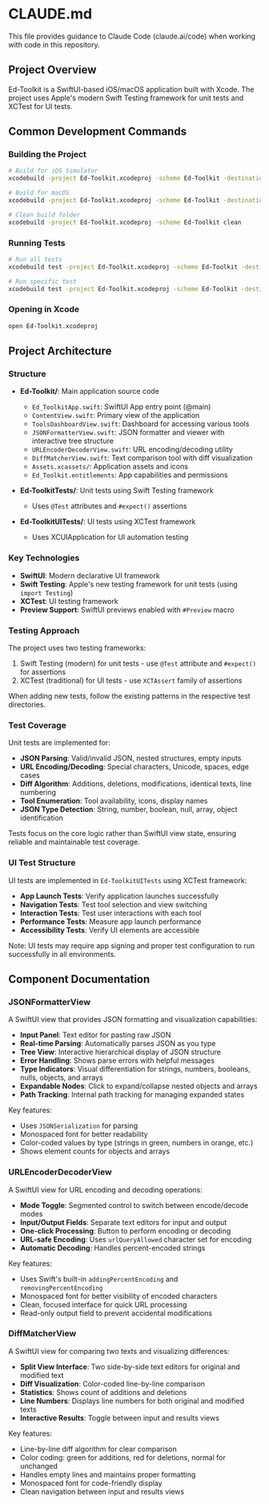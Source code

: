 # CLAUDE.md

This file provides guidance to Claude Code (claude.ai/code) when working with code in this repository.

## Project Overview

Ed-Toolkit is a SwiftUI-based iOS/macOS application built with Xcode. The project uses Apple's modern Swift Testing framework for unit tests and XCTest for UI tests.

## Common Development Commands

### Building the Project
```bash
# Build for iOS Simulator
xcodebuild -project Ed-Toolkit.xcodeproj -scheme Ed-Toolkit -destination 'platform=iOS Simulator,name=iPhone 15' build

# Build for macOS
xcodebuild -project Ed-Toolkit.xcodeproj -scheme Ed-Toolkit -destination 'platform=macOS' build

# Clean build folder
xcodebuild -project Ed-Toolkit.xcodeproj -scheme Ed-Toolkit clean
```

### Running Tests
```bash
# Run all tests
xcodebuild test -project Ed-Toolkit.xcodeproj -scheme Ed-Toolkit -destination 'platform=iOS Simulator,name=iPhone 15'

# Run specific test
xcodebuild test -project Ed-Toolkit.xcodeproj -scheme Ed-Toolkit -destination 'platform=iOS Simulator,name=iPhone 15' -only-testing:Ed-ToolkitTests/Ed_ToolkitTests/example
```

### Opening in Xcode
```bash
open Ed-Toolkit.xcodeproj
```

## Project Architecture

### Structure
- **Ed-Toolkit/**: Main application source code
  - `Ed_ToolkitApp.swift`: SwiftUI App entry point (@main)
  - `ContentView.swift`: Primary view of the application
  - `ToolsDashboardView.swift`: Dashboard for accessing various tools
  - `JSONFormatterView.swift`: JSON formatter and viewer with interactive tree structure
  - `URLEncoderDecoderView.swift`: URL encoding/decoding utility
  - `DiffMatcherView.swift`: Text comparison tool with diff visualization
  - `Assets.xcassets/`: Application assets and icons
  - `Ed_Toolkit.entitlements`: App capabilities and permissions

- **Ed-ToolkitTests/**: Unit tests using Swift Testing framework
  - Uses `@Test` attributes and `#expect()` assertions

- **Ed-ToolkitUITests/**: UI tests using XCTest framework
  - Uses XCUIApplication for UI automation testing

### Key Technologies
- **SwiftUI**: Modern declarative UI framework
- **Swift Testing**: Apple's new testing framework for unit tests (using `import Testing`)
- **XCTest**: UI testing framework
- **Preview Support**: SwiftUI previews enabled with `#Preview` macro

### Testing Approach
The project uses two testing frameworks:
1. Swift Testing (modern) for unit tests - use `@Test` attribute and `#expect()` for assertions
2. XCTest (traditional) for UI tests - use `XCTAssert` family of assertions

When adding new tests, follow the existing patterns in the respective test directories.

### Test Coverage
Unit tests are implemented for:
- **JSON Parsing**: Valid/invalid JSON, nested structures, empty inputs
- **URL Encoding/Decoding**: Special characters, Unicode, spaces, edge cases
- **Diff Algorithm**: Additions, deletions, modifications, identical texts, line numbering
- **Tool Enumeration**: Tool availability, icons, display names
- **JSON Type Detection**: String, number, boolean, null, array, object identification

Tests focus on the core logic rather than SwiftUI view state, ensuring reliable and maintainable test coverage.

### UI Test Structure
UI tests are implemented in `Ed-ToolkitUITests` using XCTest framework:
- **App Launch Tests**: Verify application launches successfully
- **Navigation Tests**: Test tool selection and view switching
- **Interaction Tests**: Test user interactions with each tool
- **Performance Tests**: Measure app launch performance
- **Accessibility Tests**: Verify UI elements are accessible

Note: UI tests may require app signing and proper test configuration to run successfully in all environments.

## Component Documentation

### JSONFormatterView
A SwiftUI view that provides JSON formatting and visualization capabilities:
- **Input Panel**: Text editor for pasting raw JSON
- **Real-time Parsing**: Automatically parses JSON as you type
- **Tree View**: Interactive hierarchical display of JSON structure
- **Error Handling**: Shows parse errors with helpful messages
- **Type Indicators**: Visual differentiation for strings, numbers, booleans, nulls, objects, and arrays
- **Expandable Nodes**: Click to expand/collapse nested objects and arrays
- **Path Tracking**: Internal path tracking for managing expanded states

Key features:
- Uses `JSONSerialization` for parsing
- Monospaced font for better readability
- Color-coded values by type (strings in green, numbers in orange, etc.)
- Shows element counts for objects and arrays

### URLEncoderDecoderView
A SwiftUI view for URL encoding and decoding operations:
- **Mode Toggle**: Segmented control to switch between encode/decode modes
- **Input/Output Fields**: Separate text editors for input and output
- **One-click Processing**: Button to perform encoding or decoding
- **URL-safe Encoding**: Uses `urlQueryAllowed` character set for encoding
- **Automatic Decoding**: Handles percent-encoded strings

Key features:
- Uses Swift's built-in `addingPercentEncoding` and `removingPercentEncoding`
- Monospaced font for better visibility of encoded characters
- Clean, focused interface for quick URL processing
- Read-only output field to prevent accidental modifications

### DiffMatcherView
A SwiftUI view for comparing two texts and visualizing differences:
- **Split View Interface**: Two side-by-side text editors for original and modified text
- **Diff Visualization**: Color-coded line-by-line comparison
- **Statistics**: Shows count of additions and deletions
- **Line Numbers**: Displays line numbers for both original and modified texts
- **Interactive Results**: Toggle between input and results views

Key features:
- Line-by-line diff algorithm for clear comparison
- Color coding: green for additions, red for deletions, normal for unchanged
- Handles empty lines and maintains proper formatting
- Monospaced font for code-friendly display
- Clean navigation between input and results views